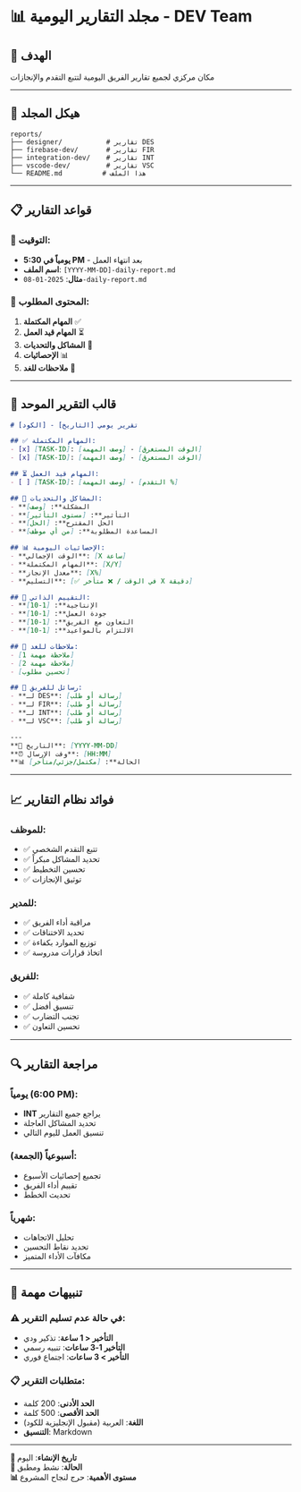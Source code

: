# 📊 مجلد التقارير اليومية - DEV Team

## 🎯 **الهدف**
مكان مركزي لجميع تقارير الفريق اليومية لتتبع التقدم والإنجازات

---

## 📁 **هيكل المجلد**

```
reports/
├── designer/           # تقارير DES
├── firebase-dev/       # تقارير FIR  
├── integration-dev/    # تقارير INT
├── vscode-dev/         # تقارير VSC
└── README.md          # هذا الملف
```

---

## 📋 **قواعد التقارير**

### **📅 التوقيت:**
- **يومياً في 5:30 PM** - بعد انتهاء العمل
- **اسم الملف**: `[YYYY-MM-DD]-daily-report.md`
- **مثال**: `2025-01-08-daily-report.md`

### **📝 المحتوى المطلوب:**
1. **المهام المكتملة** ✅
2. **المهام قيد العمل** ⏳  
3. **المشاكل والتحديات** 🚨
4. **الإحصائيات** 📊
5. **ملاحظات للغد** 📝

---

## 🎨 **قالب التقرير الموحد**

```markdown
# [الكود] - تقرير يومي [التاريخ]

## ✅ المهام المكتملة:
- [x] [TASK-ID]: [وصف المهمة] - [الوقت المستغرق]
- [x] [TASK-ID]: [وصف المهمة] - [الوقت المستغرق]

## ⏳ المهام قيد العمل:
- [ ] [TASK-ID]: [وصف المهمة] - [التقدم %]

## 🚨 المشاكل والتحديات:
- **المشكلة**: [وصف]
- **التأثير**: [مستوى التأثير]
- **الحل المقترح**: [الحل]
- **المساعدة المطلوبة**: [من أي موظف]

## 📊 الإحصائيات اليومية:
- **الوقت الإجمالي**: [X ساعة]
- **المهام المكتملة**: [X/Y]
- **معدل الإنجاز**: [X%]
- **التسليم**: [✅ في الوقت / ❌ متأخر X دقيقة]

## 🎯 التقييم الذاتي:
- **الإنتاجية**: [1-10]
- **جودة العمل**: [1-10]  
- **التعاون مع الفريق**: [1-10]
- **الالتزام بالمواعيد**: [1-10]

## 📝 ملاحظات للغد:
- [ملاحظة مهمة 1]
- [ملاحظة مهمة 2]
- [تحسين مطلوب]

## 🤝 رسائل للفريق:
- **لـ DES**: [رسالة أو طلب]
- **لـ FIR**: [رسالة أو طلب]  
- **لـ INT**: [رسالة أو طلب]
- **لـ VSC**: [رسالة أو طلب]

---
**📅 التاريخ**: [YYYY-MM-DD]  
**⏰ وقت الإرسال**: [HH:MM]  
**📊 الحالة**: [مكتمل/جزئي/متأخر]
```

---

## 📈 **فوائد نظام التقارير**

### **للموظف:**
- ✅ تتبع التقدم الشخصي
- ✅ تحديد المشاكل مبكراً
- ✅ تحسين التخطيط
- ✅ توثيق الإنجازات

### **للمدير:**
- ✅ مراقبة أداء الفريق
- ✅ تحديد الاختناقات
- ✅ توزيع الموارد بكفاءة
- ✅ اتخاذ قرارات مدروسة

### **للفريق:**
- ✅ شفافية كاملة
- ✅ تنسيق أفضل
- ✅ تجنب التضارب
- ✅ تحسين التعاون

---

## 🔍 **مراجعة التقارير**

### **يومياً (6:00 PM):**
- **INT** يراجع جميع التقارير
- تحديد المشاكل العاجلة
- تنسيق العمل لليوم التالي

### **أسبوعياً (الجمعة):**
- تجميع إحصائيات الأسبوع
- تقييم أداء الفريق
- تحديث الخطط

### **شهرياً:**
- تحليل الاتجاهات
- تحديد نقاط التحسين
- مكافآت الأداء المتميز

---

## 🚨 **تنبيهات مهمة**

### **⚠️ في حالة عدم تسليم التقرير:**
- **التأخير < 1 ساعة**: تذكير ودي
- **التأخير 1-3 ساعات**: تنبيه رسمي
- **التأخير > 3 ساعات**: اجتماع فوري

### **📋 متطلبات التقرير:**
- **الحد الأدنى**: 200 كلمة
- **الحد الأقصى**: 500 كلمة
- **اللغة**: العربية (مقبول الإنجليزية للكود)
- **التنسيق**: Markdown

---

**📅 تاريخ الإنشاء**: اليوم  
**🎯 الحالة**: نشط ومطبق  
**📊 مستوى الأهمية**: حرج لنجاح المشروع
